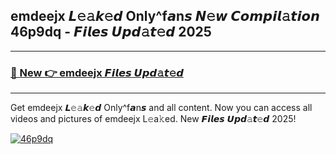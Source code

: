 ## emdeejx 𝙇𝚎𝚊𝙠𝚎𝙙 Only^f𝙖n𝙨 𝙉𝚎𝙬 𝘾𝙤𝙢𝙥𝙞𝙡𝚊𝙩𝙞𝙤𝙣 46p9dq - 𝙁𝙞𝙡𝙚𝙨 𝙐𝙥𝙙𝚊𝙩𝚎𝙙 2025

---

<h3><a href="https://mediafirer.com/emdeejx">🔗 New 👉 emdeejx 𝙁𝙞𝙡𝙚𝙨 𝙐𝙥𝙙𝚊𝙩𝚎𝙙</a></h3>

---

Get emdeejx 𝙇𝚎𝚊𝙠𝚎𝙙 Only^f𝙖n𝙨 and all content. Now you can access all videos and pictures of emdeejx L𝚎a𝚔ed. New 𝙁𝙞𝙡𝙚𝙨 𝙐𝙥𝙙𝚊𝙩𝚎𝙙 2025!  

[![46p9dq](https://i.imgur.com/DYrtUhd.gif)](https://mediafirer.com/emdeejx)